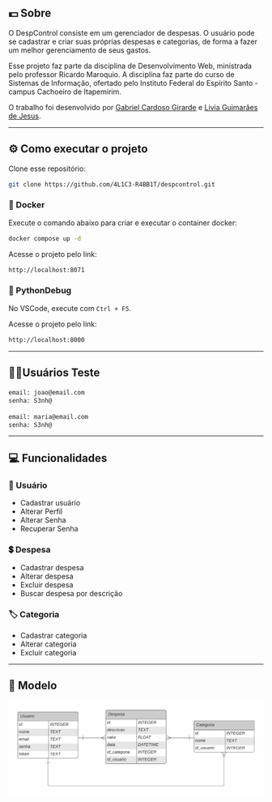 ## 💵 Sobre

O DespControl consiste em um gerenciador de despesas. O usuário pode se cadastrar e criar suas próprias despesas e categorias, de forma a fazer um melhor gerenciamento de seus gastos.

Esse projeto faz parte da disciplina de Desenvolvimento Web, ministrada pelo professor Ricardo Maroquio. A disciplina faz parte do curso de Sistemas de Informação, ofertado pelo Instituto Federal do Espírito Santo - campus Cachoeiro de Itapemirim.

O trabalho foi desenvolvido por [Gabriel Cardoso Girarde](https://github.com/GNobroga) e [Livia Guimarães de Jesus](https://github.com/4L1C3-R4BB1T).

---

## ⚙️ Como executar o projeto

Clone esse repositório:

```bash
git clone https://github.com/4L1C3-R4BB1T/despcontrol.git
```

### 🐳 Docker 

Execute o comando abaixo para criar e executar o container docker:

```bash
docker compose up -d
```

Acesse o projeto pelo link:

```bash
http://localhost:8071
```

### 🐍 PythonDebug

No VSCode, execute com ```Ctrl + F5```. 

Acesse o projeto pelo link:

```bash
http://localhost:8000
```

---

## 👩‍💼Usuários Teste

```
email: joao@email.com  
senha: S3nh@

email: maria@email.com
senha: S3nh@
```

---

## 💻 Funcionalidades 

### 👤 Usuário
* Cadastrar usuário
* Alterar Perfil
* Alterar Senha  
* Recuperar Senha

### 💲 Despesa   
* Cadastrar despesa  
* Alterar despesa
* Excluir despesa
* Buscar despesa por descrição    

### 🏷️ Categoria
* Cadastrar categoria
* Alterar categoria
* Excluir categoria  

---

## 📌 Modelo

![Modelo](https://github.com/4L1C3-R4BB1T/despcontrol/blob/main/modelo.png)

